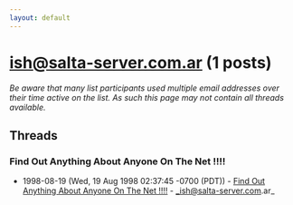 ```yaml
---
layout: default
---
```


# ish@salta-server.com.ar (1 posts)

_Be aware that many list participants used multiple email addresses over their time active on the list. As such this page may not contain all threads available._

## Threads

### Find Out Anything About Anyone On The Net  !!!!
+ 1998-08-19 (Wed, 19 Aug 1998 02:37:45 -0700 (PDT)) - [Find Out Anything About Anyone On The Net  !!!!](/archive/1998/08/3214bcd10b59f267c5238daecd8e8fc69c271a70464bdabc9f111e8ca0e3b79d) - _ish@salta-server.com.ar_

